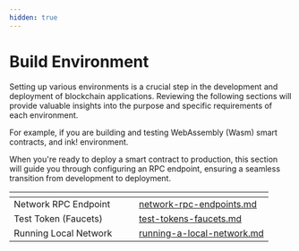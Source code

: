 ```yaml
---
hidden: true
---
```


# Build Environment

Setting up various environments is a crucial step in the development and deployment of blockchain applications. Reviewing the following sections will provide valuable insights into the purpose and specific requirements of each environment.

For example, if you are building and testing WebAssembly (Wasm) smart contracts, and ink! environment.

When you're ready to deploy a smart contract to production, this section will guide you through configuring an RPC endpoint, ensuring a seamless transition from development to deployment.

<table data-view="cards"><thead><tr><th></th><th></th><th></th><th data-hidden data-card-target data-type="content-ref"></th></tr></thead><tbody><tr><td>Network RPC Endpoint</td><td></td><td></td><td><a href="network-rpc-endpoints.md">network-rpc-endpoints.md</a></td></tr><tr><td>Test Token (Faucets)</td><td></td><td></td><td><a href="test-tokens-faucets.md">test-tokens-faucets.md</a></td></tr><tr><td>Running Local Network</td><td></td><td></td><td><a href="running-a-local-network.md">running-a-local-network.md</a></td></tr></tbody></table>

